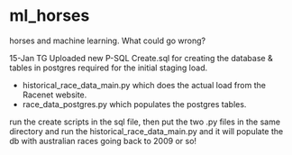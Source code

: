 ml_horses
=========

horses and machine learning. What could go wrong?


15-Jan TG
Uploaded new P-SQL Create.sql for creating the database & tables in postgres required for the initial staging load.
+ historical_race_data_main.py which does the actual load from the Racenet website.
+ race_data_postgres.py which populates the postgres tables.

run the create scripts in the sql file, then put the two .py files in the same directory and run the historical_race_data_main.py and it will populate the db with australian races going back to 2009 or so!
